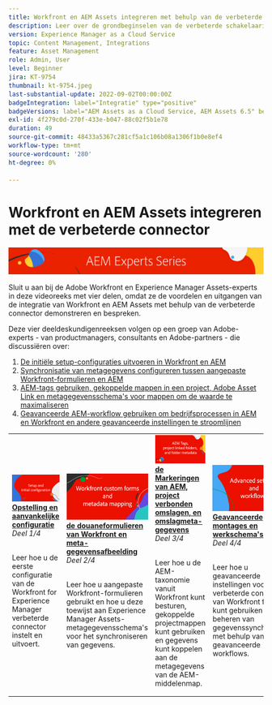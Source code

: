 ```yaml
---
title: Workfront en AEM Assets integreren met behulp van de verbeterde connector
description: Leer over de grondbeginselen van de verbeterde schakelaarintegratie van Adobe Workfront en Experience Manager Assets.
version: Experience Manager as a Cloud Service
topic: Content Management, Integrations
feature: Asset Management
role: Admin, User
level: Beginner
jira: KT-9754
thumbnail: kt-9754.jpeg
last-substantial-update: 2022-09-02T00:00:00Z
badgeIntegration: label="Integratie" type="positive"
badgeVersions: label="AEM Assets as a Cloud Service, AEM Assets 6.5" before-title="false"
exl-id: 4f279c0d-270f-433e-b047-88c02f5b1e78
duration: 49
source-git-commit: 48433a5367c281cf5a1c106b08a1306f1b0e8ef4
workflow-type: tm+mt
source-wordcount: '280'
ht-degree: 0%

---
```


# Workfront en AEM Assets integreren met de verbeterde connector

![&#x200B; de DeskundigenReeks van AEM &#x200B;](./assets/banner.png)

Sluit u aan bij de Adobe Workfront en Experience Manager Assets-experts in deze videoreeks met vier delen, omdat ze de voordelen en uitgangen van de integratie van Workfront en AEM Assets met behulp van de verbeterde connector demonstreren en bespreken.

Deze vier deeldeskundigenreeksen volgen op een groep van Adobe-experts - van productmanagers, consultants en Adobe-partners - die discussiëren over:

1. [De initiële setup-configuraties uitvoeren in Workfront en AEM](./setup.md)
2. [Synchronisatie van metagegevens configureren tussen aangepaste Workfront-formulieren en AEM](./custom-forms.md)
3. [AEM-tags gebruiken, gekoppelde mappen in een project, Adobe Asset Link en metagegevensschema&#39;s voor mappen om de waarde te maximaliseren](./aem-tags-project-linked-folders-and-folder-metadata.md)
4. [Geavanceerde AEM-workflow gebruiken om bedrijfsprocessen in AEM en Workfront en andere geavanceerde instellingen te stroomlijnen](./advanced-settings-and-workflows.md)

<table>
  <td>
      <a href="./setup.md">
        <img alt="Instellen en eerste configuratie" 
             src="./assets/setup.png">
      </a>
      <div>
         <a href="./setup.md"><strong> Opstelling en aanvankelijke configuratie </strong></a>
         <br/><em> Deel 1/4 </em>
      </div>
      <p>
        <br/>
         Leer hoe u de eerste configuratie van de Workfront for Experience Manager verbeterde connector instelt en uitvoert.
      </p>
   </td>
   <!-- Workfront custom forms and metadata mapping -->
   <td>
      <a href="./custom-forms.md">
        <img alt="Aangepaste Workfront-formulieren en toewijzing van metagegevens" 
             src="./assets/custom-forms.png">
      </a>
      <div>
         <a href="./custom-forms.md"><strong> de douaneformulieren van Workfront en meta-gegevensafbeelding </strong></a>
         <br/><em> Deel 2/4 </em>
      </div>
      <p>
        <br/>
         Leer hoe u aangepaste Workfront-formulieren gebruikt en hoe u deze toewijst aan Experience Manager Assets-metagegevensschema's voor het synchroniseren van gegevens.
      </p>
    </td>
    <!-- AEM Tags, project linked folders, and folder metadata -->
    <td>
      <a href="./aem-tags-project-linked-folders-and-folder-metadata.md">
        <img alt="AEM-tags, aan een project gekoppelde mappen en mapmetagegevens" 
             src="./assets/aem-tags.png">
      </a>
      <div>
         <a href="./aem-tags-project-linked-folders-and-folder-metadata.md"><strong> de Markeringen van AEM, project verbonden omslagen, en omslagmeta-gegevens </strong></a>
         <br/><em> Deel 3/4 </em> 
      </div>
      <p>
        <br/>
            Leer hoe u de AEM-taxonomie vanuit Workfront kunt besturen, gekoppelde projectmappen kunt gebruiken en gegevens kunt koppelen aan de metagegevens van de AEM-middelenmap.
      </p>
   </td>   
   <!-- Advanced workflows -->
    <td>
      <a href="./advanced-settings-and-workflows.md">
        <img alt="Geavanceerde instellingen en workflows" 
             src="./assets/advanced.png">
      </a>
      <div>
         <a href="./advanced-settings-and-workflows.md"><strong> Geavanceerde montages en werkschema's </strong></a>
         <br/><em> Deel 4/4 </em>
      </div>
      <p>
        <br/>
            Leer hoe u geavanceerde instellingen voor de verbeterde connector van Workfront for AEM kunt gebruiken voor het beheren van gegevenssynchronisatie met behulp van geavanceerde workflows.
      </p>
   </td>
  </tr>  
</tbody></table>
